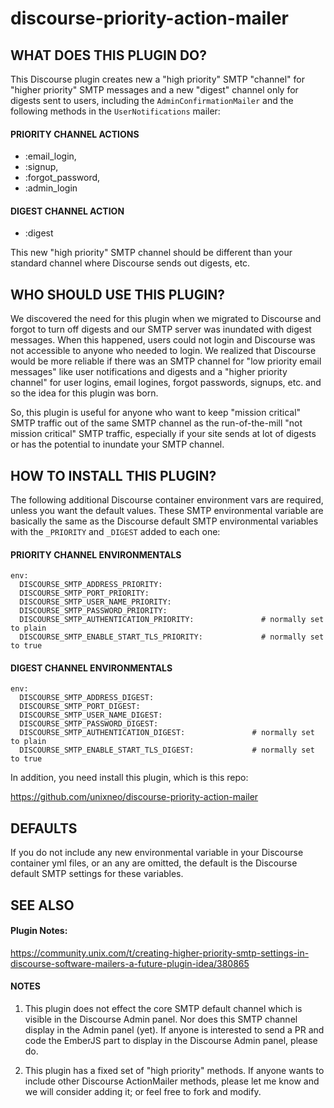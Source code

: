 # discourse-priority-action-mailer

## WHAT DOES THIS PLUGIN DO?

This Discourse plugin creates new a "high priority" SMTP "channel" for "higher priority" SMTP messages and a new "digest" channel only for digests sent to users, including the ```AdminConfirmationMailer``` and the following methods in the ```UserNotifications``` mailer:

#### PRIORITY CHANNEL ACTIONS
- :email_login, 
- :signup, 
- :forgot_password, 
- :admin_login

#### DIGEST CHANNEL ACTION
- :digest

This new "high priority" SMTP channel should be different than your standard channel where Discourse sends out digests, etc.

## WHO SHOULD USE THIS PLUGIN?

We discovered the need for this plugin when we migrated to Discourse and forgot to turn off digests and our SMTP server was inundated with digest messages.   When this happened, users could not login and Discourse was not accessible to anyone who needed to login.   We realized that Discourse would be more reliable if there was an SMTP channel for "low priority email messages" like user notifications and digests and a "higher priority channel" for user logins, email logines, forgot passwords, signups, etc. and so the idea for this plugin was born.

So, this plugin is useful for anyone who want to keep "mission critical" SMTP traffic out of the same SMTP channel as the run-of-the-mill "not mission critical" SMTP traffic, especially if your site sends at lot of digests or has the potential to inundate your SMTP channel.


## HOW TO INSTALL THIS PLUGIN?

The following additional Discourse container environment vars are required, unless you want the default values.  These SMTP environmental variable are basically the same as the Discourse default SMTP environmental variables with the ```_PRIORITY``` and ```_DIGEST``` added to each one:

#### PRIORITY CHANNEL ENVIRONMENTALS

```
env:
  DISCOURSE_SMTP_ADDRESS_PRIORITY:                     
  DISCOURSE_SMTP_PORT_PRIORITY: 
  DISCOURSE_SMTP_USER_NAME_PRIORITY: 
  DISCOURSE_SMTP_PASSWORD_PRIORITY: 
  DISCOURSE_SMTP_AUTHENTICATION_PRIORITY:               # normally set to plain
  DISCOURSE_SMTP_ENABLE_START_TLS_PRIORITY:             # normally set to true
```

#### DIGEST CHANNEL ENVIRONMENTALS

```
env:
  DISCOURSE_SMTP_ADDRESS_DIGEST:                     
  DISCOURSE_SMTP_PORT_DIGEST: 
  DISCOURSE_SMTP_USER_NAME_DIGEST: 
  DISCOURSE_SMTP_PASSWORD_DIGEST: 
  DISCOURSE_SMTP_AUTHENTICATION_DIGEST:               # normally set to plain
  DISCOURSE_SMTP_ENABLE_START_TLS_DIGEST:             # normally set to true
```

In addition, you need install this plugin, which is this repo:

https://github.com/unixneo/discourse-priority-action-mailer

## DEFAULTS

If you do not include any new environmental variable in your Discourse container yml files, or an any are omitted, the
default is the Discourse default SMTP settings for these variables.

## SEE ALSO

#### Plugin Notes:

https://community.unix.com/t/creating-higher-priority-smtp-settings-in-discourse-software-mailers-a-future-plugin-idea/380865

####  NOTES

1.  This plugin does not effect the core SMTP default channel which is visible in the Discourse Admin panel.  Nor does this SMTP channel display in the Admin panel (yet).   If anyone is interested to send a PR and code the EmberJS part to display in the Discourse Admin panel, please do.

2.  This plugin has a fixed set of "high priority" methods.     If anyone wants to include other Discourse ActionMailer methods, please let me know and we will consider adding it; or feel free to fork and modify.




